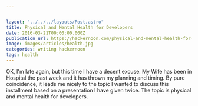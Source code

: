 ```yaml
---


layout: "../../../layouts/Post.astro"
title: Physical and Mental Health for Developers
date: 2016-03-21T00:00:00.000Z
publication_url: https://hackernoon.com/physical-and-mental-health-for-developers-4706217c7839#.l0vus45n4
image: images/articles/health.jpg
categories: writing hackernoon
tags: health
---
```


OK, I'm late again, but this time I have a decent excuse. My Wife has been in Hospital the past week and it has thrown my planning and timing. By pure coincidence, it leads me nicely to the topic I wanted to discuss this installment based on a presentation I have given twice. The topic is physical and mental health for developers.
